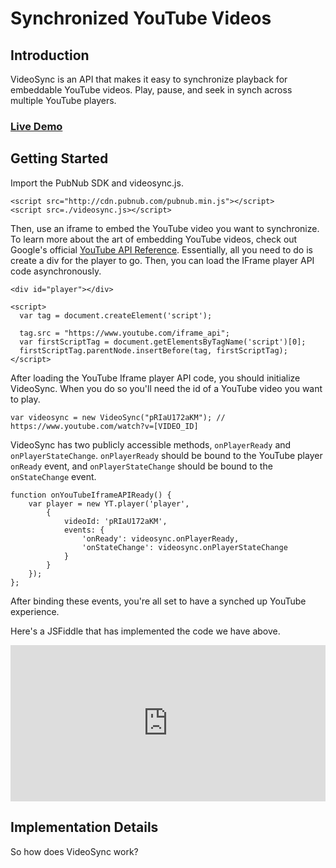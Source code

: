 # Synchronized YouTube Videos

## Introduction

VideoSync is an API that makes it easy to synchronize playback for embeddable YouTube videos. Play, pause, and seek in synch across multiple YouTube players.

### [Live Demo](http://larrywu.com/videosync/)

## Getting Started

Import the PubNub SDK and videosync.js.

    <script src="http://cdn.pubnub.com/pubnub.min.js"></script>
    <script src=./videosync.js></script>
    
Then, use an iframe to embed the YouTube video you want to synchronize. To learn more about the art of embedding YouTube videos, check out Google's official [YouTube API Reference](https://developers.google.com/youtube/iframe_api_reference). Essentially, all you need to do is create a div for the player to go. Then, you can load the IFrame player API code asynchronously. 

    <div id="player"></div>
    
    <script>
      var tag = document.createElement('script');
      
      tag.src = "https://www.youtube.com/iframe_api";
      var firstScriptTag = document.getElementsByTagName('script')[0];
      firstScriptTag.parentNode.insertBefore(tag, firstScriptTag);
    </script>

After loading the YouTube Iframe player API code, you should initialize VideoSync. When you do so you'll need the id of a YouTube video you want to play.

    var videosync = new VideoSync("pRIaU172aKM"); // https://www.youtube.com/watch?v=[VIDEO_ID]
    
VideoSync has two publicly accessible methods, `onPlayerReady` and `onPlayerStateChange`. `onPlayerReady` should be bound to the YouTube player `onReady` event, and `onPlayerStateChange` should be bound to the `onStateChange` event. 

    function onYouTubeIframeAPIReady() {
        var player = new YT.player('player', 
            {
                videoId: 'pRIaU172aKM',
                events: {
                    'onReady': videosync.onPlayerReady,
                    'onStateChange': videosync.onPlayerStateChange
                }
            }
        });
    };
    
After binding these events, you're all set to have a synched up YouTube experience.

Here's a JSFiddle that has implemented the code we have above.

<iframe width="100%" height="250" src="http://jsfiddle.net/lw7360/wU7rs/embedded/result,html" allowfullscreen="allowfullscreen" frameborder="0"></iframe>

## Implementation Details

So how does VideoSync work?